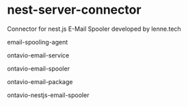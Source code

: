 # nest-server-connector
Connector for nest.js E-Mail Spooler developed by lenne.tech

email-spooling-agent

ontavio-email-service

ontavio-email-spooler

ontavio-email-package

ontavio-nestjs-email-spooler

